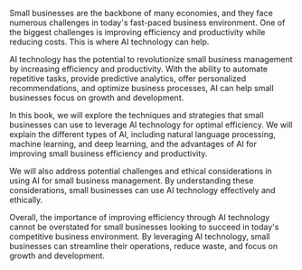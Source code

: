 
Small businesses are the backbone of many economies, and they face numerous challenges in today's fast-paced business environment. One of the biggest challenges is improving efficiency and productivity while reducing costs. This is where AI technology can help.

AI technology has the potential to revolutionize small business management by increasing efficiency and productivity. With the ability to automate repetitive tasks, provide predictive analytics, offer personalized recommendations, and optimize business processes, AI can help small businesses focus on growth and development.

In this book, we will explore the techniques and strategies that small businesses can use to leverage AI technology for optimal efficiency. We will explain the different types of AI, including natural language processing, machine learning, and deep learning, and the advantages of AI for improving small business efficiency and productivity.

We will also address potential challenges and ethical considerations in using AI for small business management. By understanding these considerations, small businesses can use AI technology effectively and ethically.

Overall, the importance of improving efficiency through AI technology cannot be overstated for small businesses looking to succeed in today's competitive business environment. By leveraging AI technology, small businesses can streamline their operations, reduce waste, and focus on growth and development.
